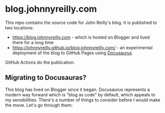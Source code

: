 # blog.johnnyreilly.com

This repo contains the source code for John Reilly's blog. It is published to two locations:

- https://blog.johnnyreilly.com - which is hosted on Blogger and lived there for a long time
- https://johnnyreilly.github.io/blog.johnnyreilly.com/ - an experimental deployment of the blog to GitHub Pages using [Docusaurus](https://v2.docusaurus.io/)

GitHub Actions do the publication.

## Migrating to Docusauras?

This blog has lived on Blogger since it began. Docusaurus represents a modern way forward which is "blog as code" by default, which appeals to my sensibilities. There's a number of things to consider before I would make the move.  Let's go through them:

